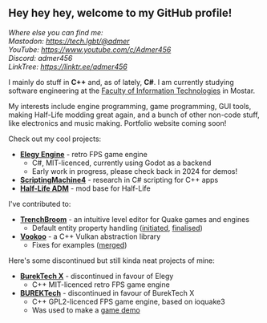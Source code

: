 
## Hey hey hey, welcome to my GitHub profile!

*Where else you can find me:*  
*Mastodon: https://tech.lgbt/@admer  
YouTube: https://www.youtube.com/c/Admer456  
Discord: admer456  
LinkTree: https://linktr.ee/admer456*

I mainly do stuff in **C++** and, as of lately, **C#**. I am currently studying software engineering at the [Faculty of Information Technologies](https://www.fit.ba/) in Mostar.

My interests include engine programming, game programming, GUI tools, making Half-Life modding great again, and a bunch of other non-code stuff, like electronics and music making. Portfolio website coming soon!

Check out my cool projects:
* [**Elegy Engine**](https://github.com/ElegyEngine) - retro FPS game engine
    - C#, MIT-licenced, currently using Godot as a backend
    - Early work in progress, please check back in 2024 for demos!
* [**ScriptingMachine4**](https://github.com/Admer456/ScriptingMachine4) - research in C# scripting for C++ apps
* [**Half-Life ADM**](https://github.com/Admer456/halflife-adm) - mod base for Half-Life

I've contributed to:
* [**TrenchBroom**](https://github.com/TrenchBroom/TrenchBroom) - an intuitive level editor for Quake games and engines
    - Default entity property handling ([initiated](https://github.com/TrenchBroom/TrenchBroom/pull/3941), [finalised](https://github.com/TrenchBroom/TrenchBroom/pull/4164))
* [**Vookoo**](https://github.com/andy-thomason/Vookoo) - a C++ Vulkan abstraction library
    - Fixes for examples ([merged](https://github.com/andy-thomason/Vookoo/pull/45))

Here's some discontinued but still kinda neat projects of mine:
* [**BurekTech X**](https://github.com/Admer456/btx-engine) - discontinued in favour of Elegy
    - C++ MIT-licenced retro FPS game engine
* [**BUREKTech**](https://github.com/Admer456/ioq3-burek) - discontinued in favour of BurekTech X
    - C++ GPL2-licenced FPS game engine, based on ioquake3
    - Was used to make a [game demo](https://www.youtube.com/watch?v=SzYP1LTfNuk&t=1668s)
